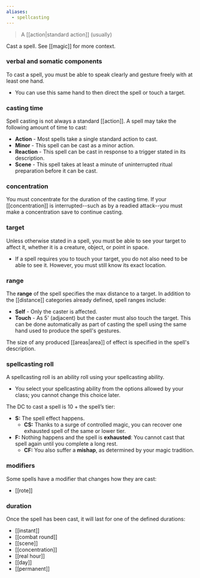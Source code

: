 ```yaml
---
aliases:
  - spellcasting
---
```

> A [[action|standard action]] (usually)

Cast a spell.  See [[magic]] for more context.

### verbal and somatic components

To cast a spell, you must be able to speak clearly and gesture freely with at least one hand. 

* You can use this same hand to then direct the spell or touch a target.

### casting time

Spell casting is not always a standard [[action]]. A spell may take the following amount of time to cast:

- **Action** - Most spells take a single standard action to cast.
- **Minor** - This spell can be cast as a minor action.
- **Reaction** - This spell can be cast in response to a trigger stated in its description.
- **Scene** - This spell takes at least a minute of uninterrupted ritual preparation before it can be cast.

### concentration

You must concentrate for the duration of the casting time. If your [[concentration]] is interrupted--such as by a readied attack--you must make a concentration save to continue casting.

### target
  
Unless otherwise stated in a spell, you must be able to see your target to affect it, whether it is a creature, object, or point in space. 

* If a spell requires you to touch your target, you do not also need to be able to see it. However, you must still know its exact location.

### range

The **range** of the spell specifies the max distance to a target.  In addition to the [[distance]] categories already defined, spell ranges include:

- **Self** - Only the caster is affected.
- **Touch** - As 5' (adjacent) but the caster must also touch the target. This can be done automatically as part of casting the spell using the same hand used to produce the spell's gestures.

The size of any produced [[areas|area]] of effect is specified in the spell's description.

### spellcasting roll

A spellcasting roll is an ability roll using your spellcasting ability.  

* You select your spellcasting ability from the options allowed by your class; you cannot change this choice later.   

The DC to cast a spell is 10 + the spell’s tier:

- **S:** The spell effect happens.
	- **CS:** Thanks to a surge of controlled magic, you can recover one exhausted spell of the same or lower tier.
- **F:** Nothing happens and the spell is **exhausted**: You cannot cast that spell again until you complete a long rest.
	- **CF:** You also suffer a **mishap**, as determined by your magic tradition.

### modifiers

Some spells have a modifier that changes how they are cast:

* [[rote]]

### duration

Once the spell has been cast, it will last for one of the defined durations:

* [[instant]]
* [[combat round]]
* [[scene]]
* [[concentration]]
* [[real hour]]
* [[day]]
* [[permanent]]
